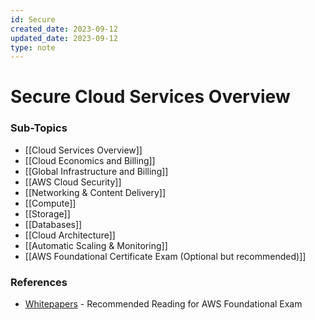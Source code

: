 ```yaml
---
id: Secure
created_date: 2023-09-12
updated_date: 2023-09-12
type: note
---
```


# Secure Cloud Services Overview

### Sub-Topics

- [[Cloud Services Overview]]
- [[Cloud Economics and Billing]]
- [[Global Infrastructure and Billing]]
- [[AWS Cloud Security]]
- [[Networking & Content Delivery]]
- [[Compute]]
- [[Storage]]
- [[Databases]]
- [[Cloud Architecture]]
- [[Automatic Scaling & Monitoring]]
- [[AWS Foundational Certificate Exam (Optional but recommended)]]


### References

- [Whitepapers](https://aws.amazon.com/whitepapers/) - Recommended Reading for AWS Foundational Exam
